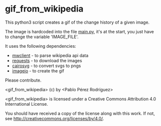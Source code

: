 
# gif\_from_wikipedia

This python3 script creates a gif of the change history of a given image.

The image is hardcoded into the file [main.py](main.py), it's at the start, you just have to change the variable 'IMAGE_FILE'.

It uses the following dependencies:

 - [mwclient](https://github.com/mwclient/mwclient) - to parse wikipedia api data
 - [requests](https://github.com/kennethreitz/requests) - to download the images
 - [cairosvg](https://github.com/Kozea/CairoSVG) - to convert svgs to pngs
 - [imageio](https://github.com/imageio/imageio)  -  to create the gif

Please contribute.





<gif\_from_wikipedia> (c) by <Pablo Pérez Rodríguez>

<gif\_from_wikipedia> is licensed under a
Creative Commons Attribution 4.0 International License.

You should have received a copy of the license along with this
work. If not, see <http://creativecommons.org/licenses/by/4.0/>.